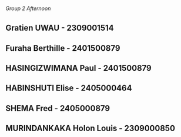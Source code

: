 ###### Group 2 Afternoon
## Gratien UWAU - 2309001514
## Furaha Berthille - 2401500879
## HASINGIZWIMANA Paul - 2401500879
## HABINSHUTI Elise - 2405000464
## SHEMA Fred - 2405000879
## MURINDANKAKA Holon  Louis - 2309000850
